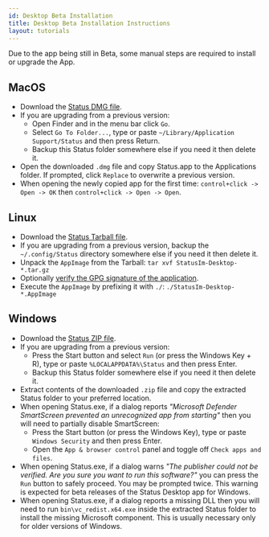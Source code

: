 ```yaml
---
id: Desktop Beta Installation
title: Desktop Beta Installation Instructions
layout: tutorials
---
```


Due to the app being still in Beta, some manual steps are required to install or upgrade the App.

## MacOS

* Download the <a href="{% get_build_url 'official' 'DIRECT_MAC' %}">Status DMG file</a>.
* If you are upgrading from a previous version:
    - Open Finder and in the menu bar click `Go`.
    - Select `Go To Folder...`, type or paste `~/Library/Application Support/Status` and then press Return.
    - Backup this Status folder somewhere else if you need it then delete it.
* Open the downloaded `.dmg` file and copy Status.app to the Applications folder. If prompted, click `Replace` to overwrite a previous version.
* When opening the newly copied app for the first time: `control+click -> Open -> OK` then `control+click -> Open -> Open`.

## Linux

* Download the <a href="{% get_build_url 'official' 'DIRECT_NIX' %}">Status Tarball file</a>.
* If you are upgrading from a previous version, backup the `~/.config/Status` directory somewhere else if you need it then delete it.
* Unpack the `AppImage` from the Tarball: `tar xvf StatusIm-Desktop-*.tar.gz`
* Optionally [verify the GPG signature of the application](./gpg_signature_verification.html).
* Execute the `AppImage` by prefixing it with `./`: `./StatusIm-Desktop-*.AppImage`

## Windows

* Download the <a href="{% get_build_url 'official' 'DIRECT_WIN' %}">Status ZIP file</a>.
* If you are upgrading from a previous version:
    - Press the Start button and select `Run` (or press the Windows Key + R), type or paste `%LOCALAPPDATA%\Status` and then press Enter.
    - Backup this Status folder somewhere else if you need it then delete it.
* Extract contents of the downloaded `.zip` file and copy the extracted Status folder to your preferred location.
* When opening Status.exe, if a dialog reports *"Microsoft Defender SmartScreen prevented an unrecognized app from starting"* then you will need to partially disable SmartScreen:
    - Press the Start button (or press the Windows Key), type or paste `Windows Security` and then press Enter.
    - Open the `App & browser control` panel and toggle off `Check apps and files`.
* When opening Status.exe, if a dialog warns *"The publisher could not be verified. Are you sure you want to run this software?"* you can press the `Run` button to safely proceed. You may be prompted twice. This warning is expected for beta releases of the Status Desktop app for Windows.
* When opening Status.exe, if a dialog reports a missing DLL then you will need to run `bin\vc_redist.x64.exe` inside the extracted Status folder to install the missing Microsoft component. This is usually necessary only for older versions of Windows.
